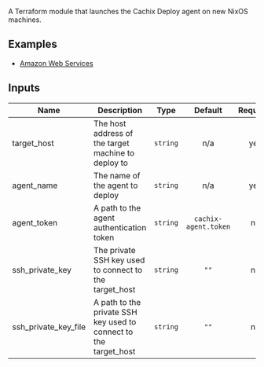 A Terraform module that launches the Cachix Deploy agent on new NixOS machines.

## Examples

* [Amazon Web Services](examples/aws.tf)

## Inputs

| Name | Description | Type | Default | Required |
|------|-------------|:----:|:-----:|:-----:|
|target\_host | The host address of the target machine to deploy to | `string` | n/a | yes |
|agent\_name | The name of the agent to deploy | `string` | n/a | yes |
|agent\_token | A path to the agent authentication token | `string` | `cachix-agent.token` | no |
|ssh\_private\_key | The private SSH key used to connect to the target\_host | `string` | `""` | no |
|ssh\_private\_key\_file | A path to the private SSH key used to connect to the target\_host | `string` | `""` | no |
